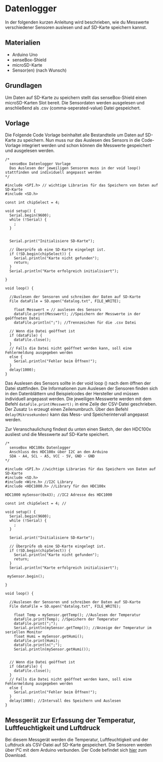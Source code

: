 # Datenlogger

In der folgenden kurzen Anleitung wird beschrieben, wie du Messwerte verschiedener Sensoren auslesen und auf SD-Karte speichern kannst.

## Materialien
- Arduino Uno
- senseBox-Shield
- microSD-Karte
- Sensor(en) (nach Wunsch)

## Grundlagen
Um Daten auf SD-Karte zu speichern stellt das senseBox-Shield einen microSD-Karten Slot bereit. Die Sensordaten werden ausgelesen und anschließend als .csv (comma-seperated-value) Datei gespeichert.

## Vorlage
Die Folgende Code Vorlage beinhaltet alle Bestandteile um Daten auf SD-Karte zu speichern. Nun muss nur das Auslesen des Sensors in die Code-Vorlage integriert werden und schon können die Messwerte gespeichert und ausgelesen werden.

```arduino
/*
  senseBox Datenlogger Vorlage
  Das Auslesen der jeweiligen Sensoren muss in der void loop() stattfinden und individuell angepasst werden
*/

#include <SPI.h> // wichtige Libraries für das Speichern von Daten auf SD-Karte
#include <SD.h>

const int chipSelect = 4;

void setup() {
  Serial.begin(9600);
  while (!Serial) {
    ;
  }


  Serial.print("Initialisiere SD-Karte");

  // Überprüfe ob eine SD-Karte eingelegt ist.
  if (!SD.begin(chipSelect)) {
    Serial.println("Karte nicht gefunden");
    return;
  }
  Serial.println("Karte erfolgreich initialisiert");

}

void loop() {

  //Auslesen der Sensoren und schreiben der Daten auf SD-Karte
  File dataFile = SD.open("datalog.txt", FILE_WRITE);

    float Messwert = // auslesen des Sensors
    dataFile.print(Messwert); //Speichern der Messwerte in der geöffneten Datei
    dataFile.println(";"); //Trennzeichen für die .csv Datei

  // Wenn die Datei geöffnet ist
  if (dataFile) {
    dataFile.close();
  }
  // Falls die Datei nicht geöffnet werden kann, soll eine Fehlermeldung ausgegeben werden
  else {
    Serial.println("Fehler beim Öffnen!");
  }
  delay(1000);
}
```

Das Auslesen des Sensors sollte in der void loop () nach dem öffnen der Datei stattfinden. Die Informationen zum Auslesen der Sensoren finden sich in den Datenblättern und Beispielcodes der Hersteller und müssen individuell angepasst werden. Die jeweiligen Messwerte werden mit dem Befehl `dataFile.print(Messwert);` in eine Zeile der CSV-Datei geschrieben. Der Zusatz `ln` erzeugt einen Zeilenumbruch. Über den Befehl `delay(Mikrosekunden)` kann das Mess- und Speicherintervall angepasst werden.

Zur Veranschaulichung findest du unten einen Sketch, der den HDC100x ausliest und die Messwerte auf SD-Karte speichert.

```arduino
/*
  senseBox HDC100x Datenlogger
  Anschluss des HDC100x über I2C an den Arduino
  SDA - A4, SCL - A5, VCC - 5V, GND - GND
*/

#include <SPI.h> //wichtige Libraries für das Speichern von Daten auf SD-Karte
#include <SD.h>
#include <Wire.h> //I2C Library
#include <HDC1000.h> //Library für den HDC100x

HDC1000 mySensor(0x43); //IC2 Adresse des HDC1000

const int chipSelect = 4; //

void setup() {
  Serial.begin(9600);
  while (!Serial) {
    ;
  }

  Serial.print("Initialisiere SD-Karte");

  // Überprüfe ob eine SD-Karte eingelegt ist.
  if (!SD.begin(chipSelect)) {
    Serial.println("Karte nicht gefunden");
    return;
  }
  Serial.println("Karte erfolgreich initialisiert");

 mySensor.begin();

}

void loop() {

  //Auslesen der Sensoren und schreiben der Daten auf SD-Karte
  File dataFile = SD.open("datalog.txt", FILE_WRITE);

    float Temp = mySensor.getTemp(); //Auslesen der Temperatur
    dataFile.print(Temp); //Speichern der Temperatur
    dataFile.print(";");
    Serial.println(mySensor.getTemp()); //Anzeige der Temperatur im seriellen Monitor
    float Humi = mySensor.getHumi();
    dataFile.print(Humi);
    dataFile.println(";");
    Serial.println(mySensor.getHumi());


  // Wenn die Datei geöffnet ist
  if (dataFile) {
    dataFile.close();
  }
  // Falls die Datei nicht geöffnet werden kann, soll eine Fehlermeldung ausgegeben werden
  else {
    Serial.println("Fehler beim Öffnen!");
  }
  delay(1000); //Intervall des Speichern und Auslesen
}
```

## Messgerät zur Erfassung der Temperatur, Luftfeuchtigkeit und Luftdruck

Bei diesem Messgerät werden die Temperatur, Luftfeuchtigkeit und der Luftdruck als CSV-Datei auf SD-Karte gespeichert. Die Sensoren werden über I²C mit dem Arduino verbunden. Der Code befindet sich [hier](https://github.com/sensebox/OER/blob/master/senseBox_edu/Beispiele/senseBox_Datenlogger_T_H_P.ino?raw=true) zum Download.

